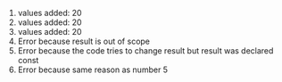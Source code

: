 1. values added: 20
2. values added: 20
3. values added: 20
4. Error because result is out of scope
5. Error because the code tries to change result but result was declared const
6. Error because same reason as number 5